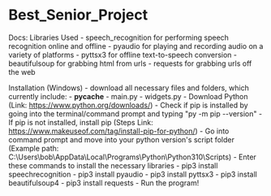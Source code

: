 # Best_Senior_Project

Docs:
Libraries Used
    - speech_recognition for performing speech recognition online and offline
    - pyaudio for playing and recording audio on a variety of platforms
    - pyttsx3 for offline text-to-speech conversion
    - beautifulsoup for grabbing html from urls
    - requests for grabbing urls off the web

Installation (Windows)
    - download all necessary files and folders, which currently include:
        - __pycache__
        - main.py
        - widgets.py
    - Download Python (Link: https://www.python.org/downloads/)
    - Check if pip is installed by going into the terminal/command prompt and typing "py -m pip --version"
        - If pip is not installed, install pip (Steps Link: https://www.makeuseof.com/tag/install-pip-for-python/)
    - Go into command prompt and move into your python version's script folder (Example path: C:\Users\bob\AppData\Local\Programs\Python\Python310\Scripts)
    - Enter these commands to install the necessary libraries
        - pip3 install speechrecognition
        - pip3 install pyaudio
        - pip3 install pyttsx3
        - pip3 install beautifulsoup4
        - pip3 install requests
    - Run the program!